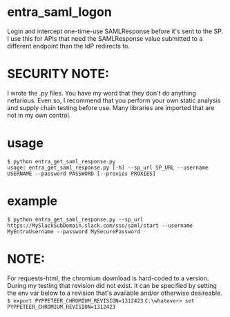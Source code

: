 # entra_saml_logon
Login and intercept one-time-use SAMLResponse before it's sent to the SP.  I use this for APIs that need the SAMLResponse value submitted to a different endpoint than the IdP redirects to.

# SECURITY NOTE:
I wrote the .py files.  You have my word that they don't do anything nefarious.  Even so, I recommend that you perform
your own static analysis and supply chain testing before use.  Many libraries are imported that are not in my own control.

# usage
```
$ python entra_get_saml_response.py
usage: entra_get_saml_response.py [-h] --sp_url SP_URL --username USERNAME --password PASSWORD [--proxies PROXIES]
```

# example
```
$ python entra_get_saml_response.py --sp_url https://MySlackSubDomain.slack.com/sso/saml/start --username MyEntraUsername --password MySecurePassword

```

# NOTE:
For requests-html, the chromium download is hard-coded to a version.  During my testing that revision did not exist.  It can be specified by setting the env var below to a revision that's available and/or otherwise desireable.
`$ export PYPPETEER_CHROMIUM_REVISION=1312423`
`C:\whatever> set PYPPETEER_CHROMIUM_REVISION=1312423`
